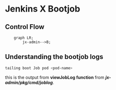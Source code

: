 # Jenkins X Bootjob

## Control Flow

```mermaid
    graph LR;
        jx-admin-->B;
```

## Understanding the bootjob logs

```bash
tailing boot Job pod <pod-name>
```

this is the output from **viewJobLog function** from ***jx-admin/pkg/cmd/joblog***.


